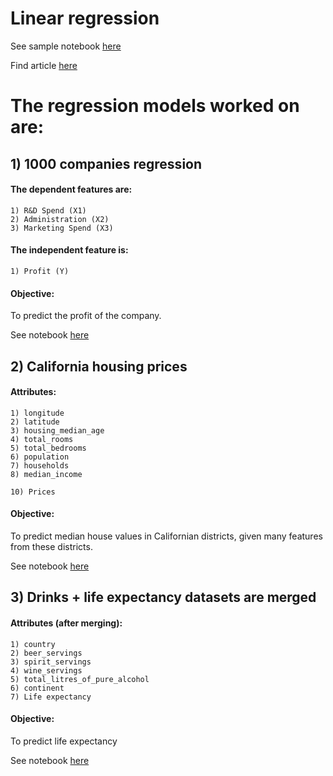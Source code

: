 # Linear regression
See sample notebook [here](https://github.com/jayashree8/Machine_learning_supervised_models/blob/master/Regression%20models/LinearRegression.ipynb)

Find article [here](https://jayashree8.medium.com/helping-bloom-e-commerce-business-using-linear-regression-python-7de8f2334fb5)


# The regression models worked on are:

## 1) 1000 companies regression

#### The dependent features are:

    1) R&D Spend (X1)
    2) Administration (X2)
    3) Marketing Spend (X3)

#### The independent feature is:

    1) Profit (Y)

#### Objective:

To predict the profit of the company.

See notebook [here](https://github.com/jayashree8/Machine_learning_supervised_models/blob/master/Regression%20models/1000%20companies%20regression/1000_companies_regression.ipynb)

## 2) California housing prices

#### Attributes:

    1) longitude
    2) latitude
    3) housing_median_age
    4) total_rooms
    5) total_bedrooms
    6) population
    7) households
    8) median_income

    10) Prices

#### Objective:

To predict median house values in Californian districts, given many features from these districts.

See notebook [here](https://github.com/jayashree8/Machine_learning_supervised_models/blob/master/Regression%20models/california%20housing%20prices/California%20housing%20prices.ipynb)

## 3) Drinks + life expectancy datasets are merged

#### Attributes (after merging):

    1) country    
    2) beer_servings    
    3) spirit_servings    
    4) wine_servings    
    5) total_litres_of_pure_alcohol    
    6) continent    
    7) Life expectancy

#### Objective:

To predict life expectancy

See notebook [here](https://github.com/jayashree8/Machine_learning_supervised_models/blob/master/Regression%20models/Drinks%2Blife%20expectancy%20regression/drinks%20life%20expect%20merge%20Linear%20reg.ipynb)